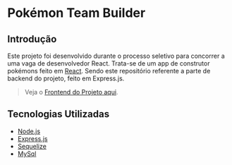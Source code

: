 # Pokémon Team Builder

## Introdução
Este projeto foi desenvolvido durante o processo seletivo para concorrer a uma vaga de desenvolvedor React. Trata-se de um app de construtor pokémons feito em [React](https://reactjs.org/). Sendo este repositório referente a parte de backend do projeto, feito em Express.js.

> Veja o [Frontend do Projeto aqui](https://github.com/asjuanguilherme/pokemon-team-builder).

## Tecnologias Utilizadas
* [Node.js](https://reactjs.org/)
* [Express.js](https://axios-http.com/)
* [Sequelize](https://www.typescriptlang.org/)
* [MySql](https://www.typescriptlang.org/)